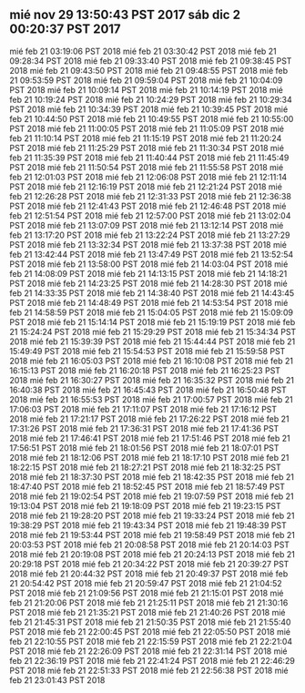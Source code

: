 mié nov 29 13:50:43 PST 2017
sáb dic 2 00:20:37 PST 2017
----
mié feb 21 03:19:06 PST 2018
mié feb 21 03:30:42 PST 2018
mié feb 21 09:28:34 PST 2018
mié feb 21 09:33:40 PST 2018
mié feb 21 09:38:45 PST 2018
mié feb 21 09:43:50 PST 2018
mié feb 21 09:48:55 PST 2018
mié feb 21 09:53:59 PST 2018
mié feb 21 09:59:04 PST 2018
mié feb 21 10:04:09 PST 2018
mié feb 21 10:09:14 PST 2018
mié feb 21 10:14:19 PST 2018
mié feb 21 10:19:24 PST 2018
mié feb 21 10:24:29 PST 2018
mié feb 21 10:29:34 PST 2018
mié feb 21 10:34:39 PST 2018
mié feb 21 10:39:45 PST 2018
mié feb 21 10:44:50 PST 2018
mié feb 21 10:49:55 PST 2018
mié feb 21 10:55:00 PST 2018
mié feb 21 11:00:05 PST 2018
mié feb 21 11:05:09 PST 2018
mié feb 21 11:10:14 PST 2018
mié feb 21 11:15:19 PST 2018
mié feb 21 11:20:24 PST 2018
mié feb 21 11:25:29 PST 2018
mié feb 21 11:30:34 PST 2018
mié feb 21 11:35:39 PST 2018
mié feb 21 11:40:44 PST 2018
mié feb 21 11:45:49 PST 2018
mié feb 21 11:50:54 PST 2018
mié feb 21 11:55:58 PST 2018
mié feb 21 12:01:03 PST 2018
mié feb 21 12:06:08 PST 2018
mié feb 21 12:11:14 PST 2018
mié feb 21 12:16:19 PST 2018
mié feb 21 12:21:24 PST 2018
mié feb 21 12:26:28 PST 2018
mié feb 21 12:31:33 PST 2018
mié feb 21 12:36:38 PST 2018
mié feb 21 12:41:43 PST 2018
mié feb 21 12:46:48 PST 2018
mié feb 21 12:51:54 PST 2018
mié feb 21 12:57:00 PST 2018
mié feb 21 13:02:04 PST 2018
mié feb 21 13:07:09 PST 2018
mié feb 21 13:12:14 PST 2018
mié feb 21 13:17:20 PST 2018
mié feb 21 13:22:24 PST 2018
mié feb 21 13:27:29 PST 2018
mié feb 21 13:32:34 PST 2018
mié feb 21 13:37:38 PST 2018
mié feb 21 13:42:44 PST 2018
mié feb 21 13:47:49 PST 2018
mié feb 21 13:52:54 PST 2018
mié feb 21 13:58:00 PST 2018
mié feb 21 14:03:04 PST 2018
mié feb 21 14:08:09 PST 2018
mié feb 21 14:13:15 PST 2018
mié feb 21 14:18:21 PST 2018
mié feb 21 14:23:25 PST 2018
mié feb 21 14:28:30 PST 2018
mié feb 21 14:33:35 PST 2018
mié feb 21 14:38:40 PST 2018
mié feb 21 14:43:45 PST 2018
mié feb 21 14:48:49 PST 2018
mié feb 21 14:53:54 PST 2018
mié feb 21 14:58:59 PST 2018
mié feb 21 15:04:05 PST 2018
mié feb 21 15:09:09 PST 2018
mié feb 21 15:14:14 PST 2018
mié feb 21 15:19:19 PST 2018
mié feb 21 15:24:24 PST 2018
mié feb 21 15:29:29 PST 2018
mié feb 21 15:34:34 PST 2018
mié feb 21 15:39:39 PST 2018
mié feb 21 15:44:44 PST 2018
mié feb 21 15:49:49 PST 2018
mié feb 21 15:54:53 PST 2018
mié feb 21 15:59:58 PST 2018
mié feb 21 16:05:03 PST 2018
mié feb 21 16:10:08 PST 2018
mié feb 21 16:15:13 PST 2018
mié feb 21 16:20:18 PST 2018
mié feb 21 16:25:23 PST 2018
mié feb 21 16:30:27 PST 2018
mié feb 21 16:35:32 PST 2018
mié feb 21 16:40:38 PST 2018
mié feb 21 16:45:43 PST 2018
mié feb 21 16:50:48 PST 2018
mié feb 21 16:55:53 PST 2018
mié feb 21 17:00:57 PST 2018
mié feb 21 17:06:03 PST 2018
mié feb 21 17:11:07 PST 2018
mié feb 21 17:16:12 PST 2018
mié feb 21 17:21:17 PST 2018
mié feb 21 17:26:22 PST 2018
mié feb 21 17:31:26 PST 2018
mié feb 21 17:36:31 PST 2018
mié feb 21 17:41:36 PST 2018
mié feb 21 17:46:41 PST 2018
mié feb 21 17:51:46 PST 2018
mié feb 21 17:56:51 PST 2018
mié feb 21 18:01:56 PST 2018
mié feb 21 18:07:01 PST 2018
mié feb 21 18:12:06 PST 2018
mié feb 21 18:17:10 PST 2018
mié feb 21 18:22:15 PST 2018
mié feb 21 18:27:21 PST 2018
mié feb 21 18:32:25 PST 2018
mié feb 21 18:37:30 PST 2018
mié feb 21 18:42:35 PST 2018
mié feb 21 18:47:40 PST 2018
mié feb 21 18:52:45 PST 2018
mié feb 21 18:57:49 PST 2018
mié feb 21 19:02:54 PST 2018
mié feb 21 19:07:59 PST 2018
mié feb 21 19:13:04 PST 2018
mié feb 21 19:18:09 PST 2018
mié feb 21 19:23:15 PST 2018
mié feb 21 19:28:20 PST 2018
mié feb 21 19:33:24 PST 2018
mié feb 21 19:38:29 PST 2018
mié feb 21 19:43:34 PST 2018
mié feb 21 19:48:39 PST 2018
mié feb 21 19:53:44 PST 2018
mié feb 21 19:58:49 PST 2018
mié feb 21 20:03:53 PST 2018
mié feb 21 20:08:58 PST 2018
mié feb 21 20:14:03 PST 2018
mié feb 21 20:19:08 PST 2018
mié feb 21 20:24:13 PST 2018
mié feb 21 20:29:18 PST 2018
mié feb 21 20:34:22 PST 2018
mié feb 21 20:39:27 PST 2018
mié feb 21 20:44:32 PST 2018
mié feb 21 20:49:37 PST 2018
mié feb 21 20:54:42 PST 2018
mié feb 21 20:59:47 PST 2018
mié feb 21 21:04:52 PST 2018
mié feb 21 21:09:56 PST 2018
mié feb 21 21:15:01 PST 2018
mié feb 21 21:20:06 PST 2018
mié feb 21 21:25:11 PST 2018
mié feb 21 21:30:16 PST 2018
mié feb 21 21:35:21 PST 2018
mié feb 21 21:40:26 PST 2018
mié feb 21 21:45:31 PST 2018
mié feb 21 21:50:35 PST 2018
mié feb 21 21:55:40 PST 2018
mié feb 21 22:00:45 PST 2018
mié feb 21 22:05:50 PST 2018
mié feb 21 22:10:55 PST 2018
mié feb 21 22:15:59 PST 2018
mié feb 21 22:21:04 PST 2018
mié feb 21 22:26:09 PST 2018
mié feb 21 22:31:14 PST 2018
mié feb 21 22:36:19 PST 2018
mié feb 21 22:41:24 PST 2018
mié feb 21 22:46:29 PST 2018
mié feb 21 22:51:33 PST 2018
mié feb 21 22:56:38 PST 2018
mié feb 21 23:01:43 PST 2018
